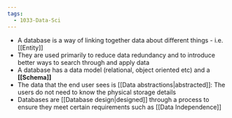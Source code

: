```yaml
---
tags:
  - 1033-Data-Sci
---
```

- A database is a way of linking together data about different things - i.e. [[Entity]]
- They are used primarily to reduce data redundancy and to introduce better ways to search through and apply data
- A database has a data model (relational, object oriented etc) and a **[[Schema]]**
- The data that the end user sees is [[Data abstractions|abstracted]]: The users do not need to know the physical storage details
- Databases are [[Database design|designed]] through a process to ensure they meet certain requirements such as [[Data Independence]] 